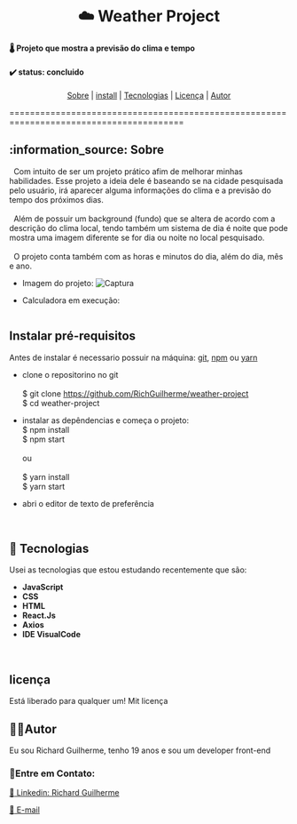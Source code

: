 <h1 align="center">
 ☁️ Weather Project
</h1>
<h4>🌡️ Projeto que mostra a previsão do clima e tempo </h4>
<h4> ✔️ status: concluido </h4>
<p align="center">
 <a href="#-sobre">Sobre</a> |
 <a href="#-instalar pré-requisistos">install<a/> |
 <a href="#-tecnologias">Tecnologias</a> | 
 <a href="#-licenca">Licença</a> | 
 <a href="#-autor">Autor</a> 
</p>
========================================================================================
<h2>:information_source: Sobre</h2>
&nbsp; Com intuito de ser um projeto prático afim de melhorar minhas habilidades. Esse projeto a ideia dele é baseando se na cidade pesquisada pelo usuário, irá aparecer alguma informações do clima e a previsão do tempo dos próximos dias. 
<br></br>
&nbsp; Além de possuir um background (fundo) que se altera de acordo com a descrição do clima local, tendo também um sistema de dia é noite que pode mostra uma imagem diferente se for dia ou noite no local pesquisado.
<br></br>
&nbsp; O projeto conta também com as horas e minutos do dia, além do dia, mês e ano.

- Imagem do projeto:
![Captura]()

- Calculadora em execução:
<p align="center">
  <img src="" alt="">
</p>


## Instalar pré-requisitos
Antes de instalar é necessario possuir na máquina: [git](https://git-scm.com), [npm]((https://docs.npmjs.com/cli/v6/commands/npm-install)) ou [yarn](https://classic.yarnpkg.com/lang/en/docs/install/#debian-stable) 

- clone o repositorino no git <br><br>
$ git clone https://github.com/RichGuilherme/weather-project <br>
$ cd weather-project

- instalar as depêndencias e começa o projeto:<br>
$ npm install <br>
$ npm start <br><br>
ou <br><br>
$ yarn install <br>
$ yarn start

- abri o editor de texto de preferência 

<br>

## 🚀 Tecnologias 
Usei as tecnologias que estou estudando recentemente que são:
- **JavaScript**
- **CSS**
- **HTML**
- **React.Js** 
- **Axios**
- **IDE VisualCode**

<br>
<h2> licença </h2> 
Está liberado para qualquer um! Mit licença

<br>

## 👨‍🎓Autor
Eu sou Richard Guilherme, tenho 19 anos e sou um developer front-end
### 👋Entre em Contato:

[:link: Linkedin: Richard Guilherme](https://www.linkedin.com/in/richard-guilherme-396886228)

[:e-mail: E-mail](richard.guilhermeAS@hotmail.com )
